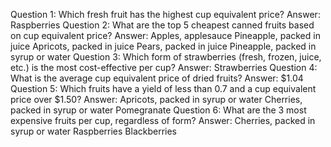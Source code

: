 Question 1: Which fresh fruit has the highest cup equivalent price?
Answer: Raspberries
Question 2: What are the top 5 cheapest canned fruits based on cup equivalent price?
Answer: Apples, applesauce
Pineapple, packed in juice
Apricots, packed in juice
Pears, packed in juice
Pineapple, packed in syrup or water
Question 3: Which form of strawberries (fresh, frozen, juice, etc.) is the most cost-effective per cup?
Answer: Strawberries
Question 4: What is the average cup equivalent price of dried fruits?
Answer: $1.04
Question 5: Which fruits have a yield of less than 0.7 and a cup equivalent price over $1.50?
Answer: Apricots, packed in syrup or water
Cherries, packed in syrup or water
Pomegranate
Question 6: What are the 3 most expensive fruits per cup, regardless of form?
Answer: Cherries, packed in syrup or water
Raspberries
Blackberries  
